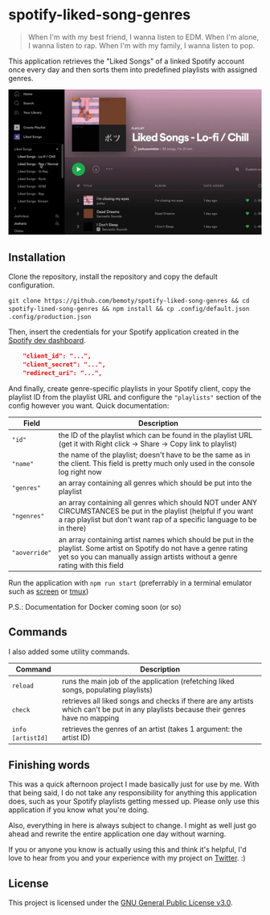 # spotify-liked-song-genres

> When I'm with my best friend, I wanna listen to EDM. When I'm alone, I wanna listen to rap. When I'm with my family, I wanna listen to pop.

This application retrieves the "Liked Songs" of a linked Spotify account once every day and then sorts them into predefined playlists with assigned genres.

[![Demo](https://github.com/bemoty/spotify-liked-song-genres/blob/main/.github/action.gif)](https://github.com/bemoty/spotify-liked-song-genres/blob/main/.github/action.mp4)

## Installation

Clone the repository, install the repository and copy the default configuration.

```shell
git clone https://github.com/bemoty/spotify-liked-song-genres && cd spotify-lined-song-genres && npm install && cp .config/default.json .config/production.json
```

Then, insert the credentials for your Spotify application created in the [Spotify dev dashboard](https://developer.spotify.com/dashboard/applications).

```json
    "client_id": "...",
    "client_secret": "...",
    "redirect_uri": "...",
```

And finally, create genre-specific playlists in your Spotify client, copy the playlist ID from the playlist URL and configure the `"playlists"` section of the config however you want. Quick documentation:

| Field         | Description                                                                                                                                                                                           |
| ------------- | ----------------------------------------------------------------------------------------------------------------------------------------------------------------------------------------------------- |
| `"id"`        | the ID of the playlist which can be found in the playlist URL (get it with Right click -> Share -> Copy link to playlist)                                                                             |
| `"name"`      | the name of the playlist; doesn't have to be the same as in the client. This field is pretty much only used in the console log right now                                                              |
| `"genres"`    | an array containing all genres which should be put into the playlist                                                                                                                                  |
| `"ngenres"`   | an array containing all genres which should NOT under ANY CIRCUMSTANCES be put in the playlist (helpful if you want a rap playlist but don't want rap of a specific language to be in there)          |
| `"aoverride"` | an array containing artist names which should be put in the playlist. Some artist on Spotify do not have a genre rating yet so you can manually assign artists without a genre rating with this field |

Run the application with `npm run start` (preferrably in a terminal emulator such as [screen](https://linux.die.net/man/1/screen) or [tmux](https://www.man7.org/linux/man-pages/man1/tmux.1.html))

P.S.: Documentation for Docker coming soon (or so)

## Commands

I also added some utility commands.

| Command           | Description                                                                                                                            |
| ----------------- | -------------------------------------------------------------------------------------------------------------------------------------- |
| `reload`          | runs the main job of the application (refetching liked songs, populating playlists)                                                    |
| `check`           | retrieves all liked songs and checks if there are any artists which can't be put in any playlists because their genres have no mapping |
| `info [artistId]` | retrieves the genres of an artist (takes 1 argument: the artist ID)                                                                    |

## Finishing words

This was a quick afternoon project I made basically just for use by me. With that being said, I do not take any responsibility for anything this application does, such as your Spotify playlists getting messed up. Please only use this application if you know what you're doing.

Also, everything in here is always subject to change. I might as well just go ahead and rewrite the entire application one day without warning.

If you or anyone you know is actually using this and think it's helpful, I'd love to hear from you and your experience with my project on [Twitter](https://twitter.com/bemoty). :)

## License

This project is licensed under the [GNU General Public License v3.0](https://choosealicense.com/licenses/gpl-3.0/).
